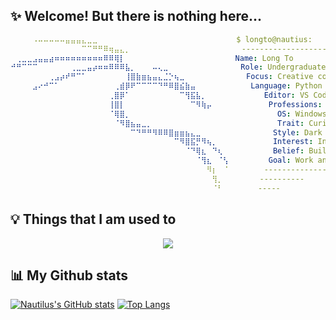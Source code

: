## ✨ Welcome! But there is nothing here...

```yml
⠀⠀⠀⠀⠠⠤⠤⠤⠤⠤⣤⣤⣤⣄⣀⣀⠀⠀⠀⠀⠀⠀⠀⠀⠀⠀⠀⠀⠀⠀⠀⠀⠀⠀⠀⠀⠀⠀⠀   $ longto@nautius:⠀
⠀⠀⠀⠀⠀⠀⠀⠀⠀⠀⠀⠀⠀⠉⠉⠛⠛⠿⢶⣤⣄⡀⠀⠀⠀⠀⠀⠀⠀⠀⠀⠀⠀⠀⠀⠀⠀⠀⠀⠀   ----------------------
⠀⢀⣀⣀⣠⣤⣤⣴⠶⠶⠶⠶⠶⠶⠶⠶⠶⠿⠿⢿⡇⠀⠀⠀⠀⠀⠀⠀⠀⠀⠀⠀⠀⠀⠀⠀⠀⠀    Name: Long To
⠚⠛⠉⠉⠉⠀⠀⠀⠀⠀⠀⢀⣀⣀⣤⡴⠶⠶⠿⠿⠿⣧⡀⠀⠀⠀⠤⢄⣀⠀⠀⠀⠀⠀⠀⠀⠀⠀⠀    Role: Undergraduate student @ CS
⠀⠀⠀⠀⠀⠀⠀⢀⣠⡴⠞⠛⠉⠁⠀⠀⠀⠀⠀⠀⠀⢸⣿⣷⣶⣦⣤⣄⣈⡑⢦⣀⠀⠀⠀⠀⠀⠀⠀⠀    Focus: Creative code / Inventions
⠀⠀⠀⠀⣠⠔⠚⠉⠁⠀⠀⠀⠀⠀⠀⠀⠀⠀⠀⢀⣾⡿⠟⠉⠉⠉⠉⠙⠛⠿⣿⣮⣷⣤⠀⠀⠀⠀⠀⠀     Language: Python / Javascript / C++
⠀⠀⠀⠀⠀⠀⠀⠀⠀⠀⠀⠀⠀⠀⠀⠀⠀⠀⢀⣿⡿⠁⠀⠀⠀⠀⠀⠀⠀⠀⠀⠉⢻⣯⣧⡀⠀⠀⠀⠀        Editor: VS Code / Sublime
⠀⠀⠀⠀⠀⠀⠀⠀⠀⠀⠀⠀⠀⠀⠀⠀⠀⠀⢸⣿⡇⠀⠀⠀⠀⠀⠀⠀⠀⠀⠀⠀⠀⠉⠻⢷⡤⠀⠀⠀         Professions: Webdev / Automation / CV / Scripting
⠀⠀⠀⠀⠀⠀⠀⠀⠀⠀⠀⠀⠀⠀⠀⠀⠀⠀⠈⢿⣿⡀⠀⠀⠀⠀⠀⠀⠀⠀⠀⠀⠀⠀⠀⠀⠀⠀⠀⠀           OS: Windows / Kali Linux
⠀⠀⠀⠀⠀⠀⠀⠀⠀⠀⠀⠀⠀⠀⠀⠀⠀⠀⠀⠈⠻⣿⣦⣤⣀⡀⠀⠀⠀⠀⠀⠀⠀⠀⠀⠀⠀⠀⠀⠀           Trait: Curious / Minimalist / Self-starter / Fast learner
⠀⠀⠀⠀⠀⠀⠀⠀⠀⠀⠀⠀⠀⠀⠀⠀⠀⠀⠀⠀⠀⠀⠉⠙⠛⠛⠻⠿⠿⣿⣶⣶⣦⣄⣀⠀⠀⠀⠀⠀          Style: Dark theme / Minimal / Clean code
⠀⠀⠀⠀⠀⠀⠀⠀⠀⠀⠀⠀⠀⠀⠀⠀⠀⠀⠀⠀⠀⠀⠀⠀⠀⠀⠀⠀⠀⠀⠉⠻⣿⣯⡛⠻⢦⡀⠀⠀          Interest: Instrument / Digital art
⠀⠀⠀⠀⠀⠀⠀⠀⠀⠀⠀⠀⠀⠀⠀⠀⠀⠀⠀⠀⠀⠀⠀⠀⠀⠀⠀⠀⠀⠀⠀⠀⠈⠙⢿⣆⠀⠙⢆⠀          Belief: Build > Talk | Quality > Quantity
⠀⠀⠀⠀⠀⠀⠀⠀⠀⠀⠀⠀⠀⠀⠀⠀⠀⠀⠀⠀⠀⠀⠀⠀⠀⠀⠀⠀⠀⠀⠀⠀⠀⠀⠈⢻⣆⠀⠈⢣         Goal: Work and build revolutionary techonologies
⠀⠀⠀⠀⠀⠀⠀⠀⠀⠀⠀⠀⠀⠀⠀⠀⠀⠀⠀⠀⠀⠀⠀⠀⠀⠀⠀⠀⠀⠀⠀⠀⠀⠀⠀⠀⠻⡆⠀⠈        --------------
⠀⠀⠀⠀⠀⠀⠀⠀⠀⠀⠀⠀⠀⠀⠀⠀⠀⠀⠀⠀⠀⠀⠀⠀⠀⠀⠀⠀⠀⠀⠀⠀⠀⠀⠀⠀⠀⢻⡀⠀       ----------
⠀⠀⠀⠀⠀⠀⠀⠀⠀⠀⠀⠀⠀⠀⠀⠀⠀⠀⠀⠀⠀⠀⠀⠀⠀⠀⠀⠀⠀⠀⠀⠀⠀⠀⠀⠀⠀⠈⠃⠀⠀⠀⠀   -----⠀⠀⠀⠀⠀⠀⠀⠀⠀⠀⠀⠀⠀⠀⠀⠀⠀⠀⠀⠀
```

## :bulb: Things that I am used to
<p align="center">
  <a href="https://skillicons.dev">
    <img src="https://go-skill-icons.vercel.app/api/icons?i=cpp,java,js,ts,python,html,tailwind,materialui,react,flask,nodejs,selenium,jupyter,mysql,mongodb,git,solana,kali&perline=6" />
  </a>
</p>

## 📊 My Github stats

[![Nautilus's GitHub stats](https://github-readme-stats.vercel.app/api?username=longtoZ&show_icons=true&include_all_commits=true&theme=gotham)](https://github.com/longtoZ/github-readme-stats)
[![Top Langs](https://github-readme-stats.vercel.app/api/top-langs/?username=longtoZ&layout=compact&langs_count=20&theme=gotham)](https://github.com/longtoZ/github-readme-stats)
